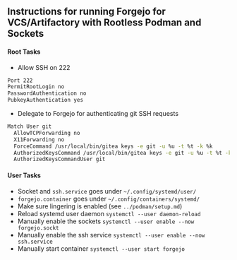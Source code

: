 ## Instructions for running Forgejo for VCS/Artifactory with Rootless Podman and Sockets

#### Root Tasks
- Allow SSH on 222
```bash
Port 222
PermitRootLogin no
PasswordAuthentication no
PubkeyAuthentication yes

```

-  Delegate to Forgejo for authenticating git SSH requests
```bash
Match User git
  AllowTCPForwarding no
  X11Forwarding no
  ForceCommand /usr/local/bin/gitea keys -e git -u %u -t %t -k %k
  AuthorizedKeysCommand /usr/local/bin/gitea keys -e git -u %u -t %t -k %k
  AuthorizedKeysCommandUser git
```

#### User Tasks
- Socket and `ssh.service` goes under `~/.config/systemd/user/`
- `forgejo.container` goes under `~/.config/containers/systemd/`
- Make sure lingering is enabled (see `../podman/setup.md`)
- Reload systemd user daemon `systemctl --user daemon-reload`
- Manually enable the sockets `systemctl --user enable --now forgejo.sockt`
- Manually enable the ssh service `systemctl --user enable --now ssh.service`
- Manually start container `systemctl --user start forgejo`